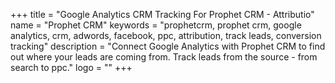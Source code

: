 +++
title = "Google Analytics CRM Tracking For Prophet CRM - Attributio"
name = "Prophet CRM"
keywords = "prophetcrm, prophet crm, google analytics, crm, adwords, facebook, ppc, attribution, track leads, conversion tracking"
description = "Connect Google Analytics with Prophet CRM to find out where your leads are coming from. Track leads from the source - from search to ppc."
logo = ""
+++
